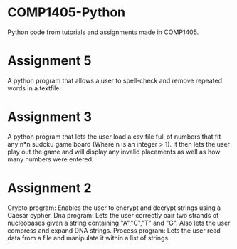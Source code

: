 # COMP1405-Python
Python code from tutorials and assignments made in COMP1405.

# Assignment 5
A python program that allows a user to spell-check and remove repeated words in a textfile.

# Assignment 3
A python program that lets the user load a csv file full of numbers that fit any n*n sudoku game board (Where n is an integer > 1). It then lets the user play out the game and will display any invalid placements as well as how many numbers were entered.

# Assignment 2
Crypto program: Enables the user to encrypt and decrypt strings using a Caesar cypher.
Dna program: Lets the user correctly pair two strands of nucleobases given a string containing "A","C","T" and "G". Also lets the user compress and expand DNA strings.
Process program: Lets the user read data from a file and manipulate it within a list of strings.

